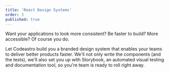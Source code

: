 ```yaml
---
title: 'React Design Systems'
order: 3
published: true
---
```


Want your applications to look more consistent? Be faster to build? More accessible? Of course you do.

Let Codeastro build you a branded design system that enables your teams to deliver better products faster. We'll not only write the components (and the tests), we'll also set you up with Storybook, an automated visual testing and documentation tool, so you're team is ready to roll right away.
